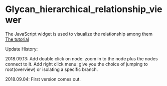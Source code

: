 # Glycan_hierarchical_relationship_viewer
The JavaScript widget is used to visualize the relationship among them
<br><a href="index.html">The tutorial</a><br>

Update History:

2018.09.13:
Add double click on node: zoom in to the node plus the nodes connect to it.
Add right click menu: give you the choice of jumping to root(overview) or isolating a specific branch.

2018.09.04:
First version comes out.
